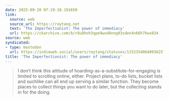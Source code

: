 ```yaml
---
date: 2025-09-20 07:19:18.191650
link:
  source: web
  source_url: https://roytang.net
  text: 'The Imperfectionist: The power of immediacy'
  url: https://ckarchive.com/b/r8u8hoh3qpe9wu48nng83sden4n66h7hwx834
source: web
syndicated:
- type: mastodon
  url: https://indieweb.social/users/roytang/statuses/115235406409362574
title: 'The Imperfectionist: The power of immediacy'
---
```


> I don’t think this attitude of hoarding-as-a-substitute-for-engaging is limited to scrolling online, either. Project plans, to-do lists, bucket lists and suchlike can all end up serving a similar function. They become places to collect things you want to do later, but the collecting stands in for the doing.